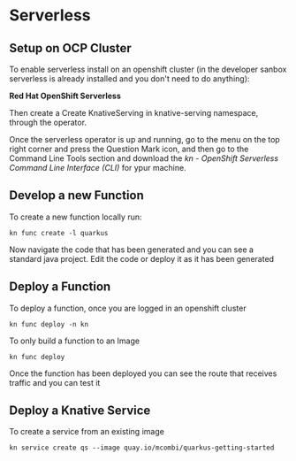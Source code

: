 # Serverless

## Setup on OCP Cluster
To enable serverless install on an openshift cluster (in the developer sanbox serverless is already installed and you don't need to do anything):

**Red Hat OpenShift Serverless**

Then create a Create KnativeServing in knative-serving namespace, through the operator.

Once the serverless operator is up and running, go to the menu on the top right corner and press the Question Mark icon, and then go to the Command Line Tools section and download the <em>kn - OpenShift Serverless Command Line Interface (CLI)</em> for ypur machine.

## Develop a new Function
To create a new function locally run: 
```shell script
kn func create -l quarkus
```
Now navigate the code that has been generated and you can see a standard java project. Edit the code or deploy it as it has been generated

## Deploy a Function

To deploy a function, once you are logged in an openshift cluster
```shell script
kn func deploy -n kn
```

To only build a function to an Image
```shell script
kn func deploy
```

Once the function has been deployed you can see the route that receives traffic and you can test it

## Deploy a Knative Service

To create a service from an existing image
```shell script
kn service create qs --image quay.io/mcombi/quarkus-getting-started
```